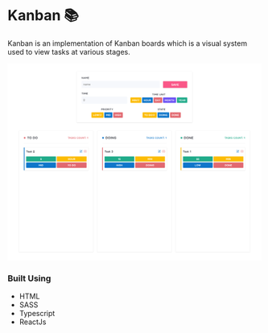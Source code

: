 # Kanban 📚  

Kanban is an implementation of Kanban boards which is a visual system used to view tasks at various stages.

![Alt text](./site-image.png)

### Built Using
- HTML
- SASS
- Typescript 
- ReactJs
